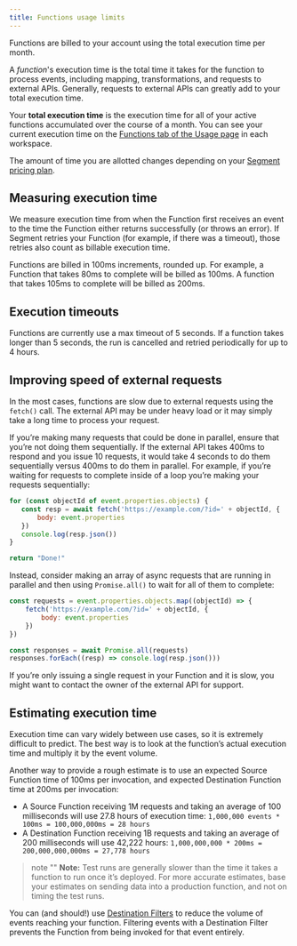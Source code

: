```yaml
---
title: Functions usage limits
---
```


Functions are billed to your account using the total execution time per month.

A _function_'s execution time is the total time it takes for the function to process events, including mapping, transformations, and requests to external APIs. Generally, requests to external APIs can greatly add to your total execution time.

Your **total execution time** is the execution time for all of your active functions accumulated over the course of a month. You can see your current execution time on the [Functions tab of the Usage page](https://app.segment.com/goto-my-workspace/settings/usage?metric=functions&period=current) in each workspace.

The amount of time you are allotted changes depending on your [Segment pricing plan](http://segment.com/pricing).

## Measuring execution time

We measure execution time from when the Function first receives an event to the time the Function either returns successfully (or throws an error). If Segment retries your Function (for example, if there was a timeout), those retries also count as billable execution time.

Functions are billed in 100ms increments, rounded up. For example, a Function that takes 80ms to complete will be billed as 100ms. A function that takes 105ms to complete will be billed as 200ms.

## Execution timeouts

Functions are currently use a max timeout of 5 seconds. If a function takes longer than 5 seconds, the run is cancelled and retried periodically for up to 4 hours.


## Improving speed of external requests

In the most cases, functions are slow due to external requests using the `fetch()` call. The external API may be under heavy load or it may simply take a long time to process your request.

If you’re making many requests that could be done in parallel, ensure that you’re not doing them sequentially. If the external API takes 400ms to respond and you issue 10 requests, it would take 4 seconds to do them sequentially versus 400ms to do them in parallel. For example, if you’re waiting for requests to complete inside of a loop you’re making your requests sequentially:

```js
for (const objectId of event.properties.objects) {
   const resp = await fetch('https://example.com/?id=' + objectId, {
       body: event.properties
   })
   console.log(resp.json())
}

return "Done!"
```

Instead, consider making an array of async requests that are running in parallel and then using `Promise.all()` to wait for all of them to complete:

```js
const requests = event.properties.objects.map((objectId) => {
    fetch('https://example.com/?id=' + objectId, {
        body: event.properties
    })
})

const responses = await Promise.all(requests)
responses.forEach((resp) => console.log(resp.json()))
```

If you’re only issuing a single request in your Function and it is slow, you might want to contact the owner of the external API for support.


## Estimating execution time

Execution time can vary widely between use cases, so it is extremely difficult to predict. The best way is to look at the function’s actual execution time and multiply it by the event volume.

Another way to provide a rough estimate is to use an expected Source Function time of 100ms per invocation, and expected Destination Function time at 200ms per invocation:

- A Source Function receiving 1M requests and taking an average of 100 milliseconds will use 27.8 hours of execution time: `1,000,000 events * 100ms = 100,000,000ms = 28 hours`
- A Destination Function receiving 1B requests and taking an average of 200 milliseconds will use 42,222 hours: `1,000,000,000 * 200ms = 200,000,000,000ms = 27,778 hours`

> note ""
> **Note:** Test runs are generally slower than the time it takes a function to run once it’s deployed. For more accurate estimates, base your estimates on sending data into a production function, and not on timing the test runs.

You can (and should!) use [Destination Filters](/docs/connections/destinations/destination-filters/) to reduce the volume of events reaching your function. Filtering events with a Destination Filter prevents the Function from being invoked for that event entirely.
